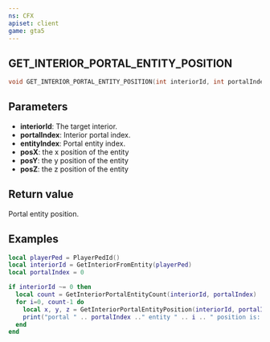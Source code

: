 ```yaml
---
ns: CFX
apiset: client
game: gta5
---
```

## GET_INTERIOR_PORTAL_ENTITY_POSITION

```c
void GET_INTERIOR_PORTAL_ENTITY_POSITION(int interiorId, int portalIndex, int entityIndex, float* posX, float* posY, float* posZ);
```

## Parameters
* **interiorId**: The target interior.
* **portalIndex**: Interior portal index.
* **entityIndex**: Portal entity index.
* **posX**: the x position of the entity
* **posY**: the y position of the entity
* **posZ**: the z position of the entity

## Return value
Portal entity position.

## Examples
```lua
local playerPed = PlayerPedId()
local interiorId = GetInteriorFromEntity(playerPed)
local portalIndex = 0

if interiorId ~= 0 then
  local count = GetInteriorPortalEntityCount(interiorId, portalIndex)
  for i=0, count-1 do
    local x, y, z = GetInteriorPortalEntityPosition(interiorId, portalIndex, i)
    print("portal " .. portalIndex .." entity " .. i .. " position is: " .. vec3(x, y, z))
  end
end
```
